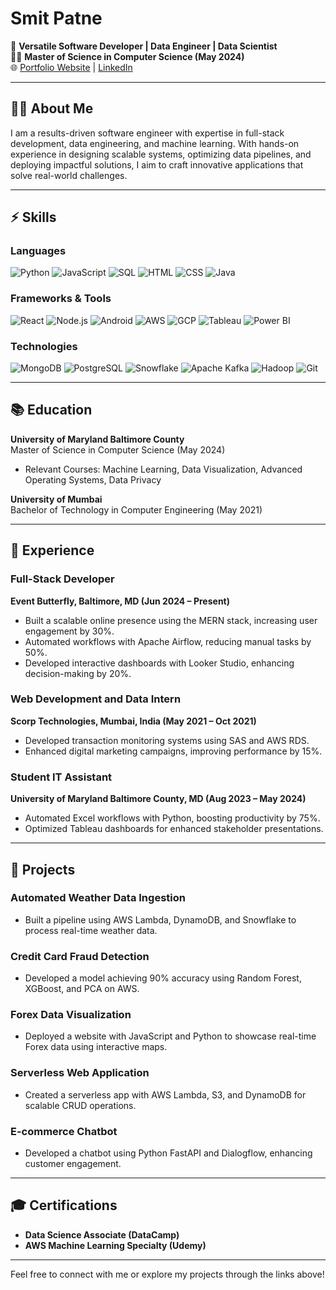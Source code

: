 # Smit Patne

🚀 **Versatile Software Developer | Data Engineer | Data Scientist**  
👨‍🎓 **Master of Science in Computer Science (May 2024)**  
🌐 [Portfolio Website](https://smitpatneportfolio.netlify.app/) | [LinkedIn](https://www.linkedin.com/in/smit-patne/)  

---

## 🧑‍💻 **About Me**  
I am a results-driven software engineer with expertise in full-stack development, data engineering, and machine learning. With hands-on experience in designing scalable systems, optimizing data pipelines, and deploying impactful solutions, I aim to craft innovative applications that solve real-world challenges.

---

## ⚡ **Skills**  

### **Languages**
![Python](https://img.shields.io/badge/Python-3776AB?logo=python&logoColor=white)
![JavaScript](https://img.shields.io/badge/JavaScript-F7DF1E?logo=javascript&logoColor=black)
![SQL](https://img.shields.io/badge/SQL-336791?logo=postgresql&logoColor=white)
![HTML](https://img.shields.io/badge/HTML-E34F26?logo=html5&logoColor=white)
![CSS](https://img.shields.io/badge/CSS-1572B6?logo=css3&logoColor=white)
![Java](https://img.shields.io/badge/Java-007396?logo=java&logoColor=white)

### **Frameworks & Tools**
![React](https://img.shields.io/badge/React-61DAFB?logo=react&logoColor=black)
![Node.js](https://img.shields.io/badge/Node.js-339933?logo=node.js&logoColor=white)
![Android](https://img.shields.io/badge/Android-3DDC84?logo=android&logoColor=white)
![AWS](https://img.shields.io/badge/AWS-232F3E?logo=amazon-aws&logoColor=white)
![GCP](https://img.shields.io/badge/GCP-4285F4?logo=google-cloud&logoColor=white)
![Tableau](https://img.shields.io/badge/Tableau-E97627?logo=tableau&logoColor=white)
![Power BI](https://img.shields.io/badge/Power%20BI-F2C811?logo=power-bi&logoColor=black)

### **Technologies**
![MongoDB](https://img.shields.io/badge/MongoDB-47A248?logo=mongodb&logoColor=white)
![PostgreSQL](https://img.shields.io/badge/PostgreSQL-336791?logo=postgresql&logoColor=white)
![Snowflake](https://img.shields.io/badge/Snowflake-29B5E8?logo=snowflake&logoColor=white)
![Apache Kafka](https://img.shields.io/badge/Kafka-231F20?logo=apache-kafka&logoColor=white)
![Hadoop](https://img.shields.io/badge/Hadoop-66CCFF?logo=apache-hadoop&logoColor=black)
![Git](https://img.shields.io/badge/Git-F05032?logo=git&logoColor=white)

---

## 📚 **Education**  
**University of Maryland Baltimore County**  
Master of Science in Computer Science (May 2024)  
- Relevant Courses: Machine Learning, Data Visualization, Advanced Operating Systems, Data Privacy  

**University of Mumbai**  
Bachelor of Technology in Computer Engineering (May 2021)  

---

## 💼 **Experience**  

### **Full-Stack Developer**  
**Event Butterfly, Baltimore, MD (Jun 2024 – Present)**  
- Built a scalable online presence using the MERN stack, increasing user engagement by 30%.  
- Automated workflows with Apache Airflow, reducing manual tasks by 50%.  
- Developed interactive dashboards with Looker Studio, enhancing decision-making by 20%.

### **Web Development and Data Intern**  
**Scorp Technologies, Mumbai, India (May 2021 – Oct 2021)**  
- Developed transaction monitoring systems using SAS and AWS RDS.  
- Enhanced digital marketing campaigns, improving performance by 15%.  

### **Student IT Assistant**  
**University of Maryland Baltimore County, MD (Aug 2023 – May 2024)**  
- Automated Excel workflows with Python, boosting productivity by 75%.  
- Optimized Tableau dashboards for enhanced stakeholder presentations.  

---

## 🚀 **Projects**  

### **Automated Weather Data Ingestion**  
- Built a pipeline using AWS Lambda, DynamoDB, and Snowflake to process real-time weather data.  

### **Credit Card Fraud Detection**  
- Developed a model achieving 90% accuracy using Random Forest, XGBoost, and PCA on AWS.  

### **Forex Data Visualization**  
- Deployed a website with JavaScript and Python to showcase real-time Forex data using interactive maps.  

### **Serverless Web Application**  
- Created a serverless app with AWS Lambda, S3, and DynamoDB for scalable CRUD operations.  

### **E-commerce Chatbot**  
- Developed a chatbot using Python FastAPI and Dialogflow, enhancing customer engagement.  

---

## 🎓 **Certifications**  
- **Data Science Associate (DataCamp)**  
- **AWS Machine Learning Specialty (Udemy)**  

---

Feel free to connect with me or explore my projects through the links above!
